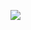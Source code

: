 <img src="https://media1.tenor.com/images/c431dd7de99862ddb61c5d5f6d56041c/tenor.gif?itemid=18636675"></img>
